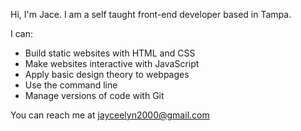 Hi, I'm Jace. I am a self taught front-end developer based in Tampa.

I can:
<ul>
  <li>Build static websites with HTML and CSS</li>
  <li>Make websites interactive with JavaScript</li>
  <li>Apply basic design theory to webpages</li>
  <li>Use the command line</li>
  <li>Manage versions of code with Git</li>
</ul>

You can reach me at jayceelyn2000@gmail.com
<!---
Jayceelyn2000/Jayceelyn2000 is a ✨ special ✨ repository because its `README.md` (this file) appears on your GitHub profile.
You can click the Preview link to take a look at your changes.
--->
